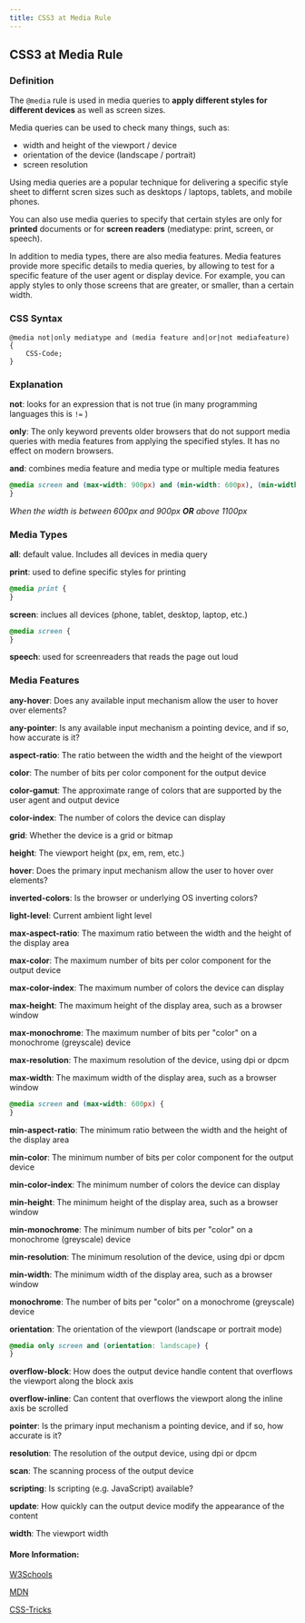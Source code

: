 ```yaml
---
title: CSS3 at Media Rule
---
```

## CSS3 at Media Rule

<!-- The article goes here, in GitHub-flavored Markdown. Feel free to add YouTube videos, images, and CodePen/JSBin embeds  -->

### Definition
The ```@media``` rule is used in media queries to __apply different styles for different devices__ as well as screen sizes.

Media queries can be used to check many things, such as:
  - width and height of the viewport / device
  - orientation of the device (landscape / portrait)
  - screen resolution


Using media queries are a popular technique for delivering a specific style sheet to differnt scren sizes such as desktops / laptops, tablets, and mobile phones.

You can also use media queries to specify that certain styles are only for __printed__ documents or for __screen readers__ (mediatype: print, screen, or speech).

In addition to media types, there are also media features. Media features provide more specific details to media queries, by allowing to test for a specific feature of the user agent or display device. For example, you can apply styles to only those screens that are greater, or smaller, than a certain width.

### CSS Syntax

```
@media not|only mediatype and (media feature and|or|not mediafeature) {
    CSS-Code;
}
```
### Explanation

__not__: looks for an expression that is not true (in many programming languages this is ```!=``` )

__only__: The only keyword prevents older browsers that do not support media queries with media features from applying the specified styles. It has no effect on modern browsers.

__and__: combines media feature and media type or multiple media features 
```css
@media screen and (max-width: 900px) and (min-width: 600px), (min-width: 1100px) {
}
```
*When the width is between 600px and 900px __OR__ above 1100px*

### Media Types

__all__: default value. Includes all devices in media query

__print__: used to define specific styles for printing
```css
@media print {
}
```

__screen__: inclues all devices (phone, tablet, desktop, laptop, etc.)
```css
@media screen {
}
```

__speech__: used for screenreaders that reads the page out loud

### Media Features

__any-hover__: Does any available input mechanism allow the user to hover over elements?

__any-pointer__: Is any available input mechanism a pointing device, and if so, how accurate is it?

__aspect-ratio__: The ratio between the width and the height of the viewport

__color__: The number of bits per color component for the output device

__color-gamut__: The approximate range of colors that are supported by the user agent and output device

__color-index__: The number of colors the device can display

__grid__: Whether the device is a grid or bitmap

__height__: The viewport height (px, em, rem, etc.)

__hover__: Does the primary input mechanism allow the user to hover over elements?

__inverted-colors__: Is the browser or underlying OS inverting colors?

__light-level__: Current ambient light level

__max-aspect-ratio__: The maximum ratio between the width and the height of the display area

__max-color__: The maximum number of bits per color component for the output device

__max-color-index__: The maximum number of colors the device can display

__max-height__: The maximum height of the display area, such as a browser window

__max-monochrome__: The maximum number of bits per "color" on a monochrome (greyscale) device

__max-resolution__: The maximum resolution of the device, using dpi or dpcm

__max-width__: The maximum width of the display area, such as a browser window
```css
@media screen and (max-width: 600px) {
}
```

__min-aspect-ratio__: The minimum ratio between the width and the height of the display area

__min-color__: The minimum number of bits per color component for the output device

__min-color-index__: The minimum number of colors the device can display

__min-height__: The minimum height of the display area, such as a browser window

__min-monochrome__: The minimum number of bits per "color" on a monochrome (greyscale) device

__min-resolution__: The minimum resolution of the device, using dpi or dpcm

__min-width__: The minimum width of the display area, such as a browser window

__monochrome__: The number of bits per "color" on a monochrome (greyscale) device

__orientation__: The orientation of the viewport (landscape or portrait mode)
```css
@media only screen and (orientation: landscape) {
}
```

__overflow-block__: How does the output device handle content that overflows the viewport along the block axis 

__overflow-inline__: Can content that overflows the viewport along the inline axis be scrolled 

__pointer__: Is the primary input mechanism a pointing device, and if so, how accurate is it? 

__resolution__: The resolution of the output device, using dpi or dpcm

__scan__: The scanning process of the output device

__scripting__: Is scripting (e.g. JavaScript) available? 

__update__: How quickly can the output device modify the appearance of the content 

__width__: The viewport width


#### More Information:
<!-- Please add any articles you think might be helpful to read before writing the article -->

[W3Schools](https://www.w3schools.com/cssref/css3_pr_mediaquery.asp)

[MDN](https://developer.mozilla.org/en-US/docs/Web/CSS/Media_Queries/Using_media_queries)

[CSS-Tricks](https://css-tricks.com/css-media-queries/)
